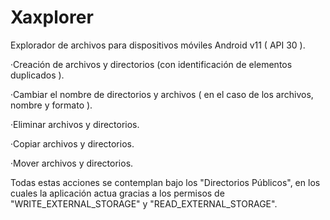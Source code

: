 # Xaxplorer
 
Explorador de archivos para dispositivos móviles Android v11 ( API 30 ).

·Creación de archivos y directorios (con identificación de elementos duplicados ).

·Cambiar el nombre de directorios y archivos ( en el caso de los archivos, nombre y formato ).

·Eliminar archivos y directorios.

·Copiar archivos y directorios.

·Mover archivos y directorios.

Todas estas acciones se contemplan bajo los "Directorios Públicos", en los cuales la aplicación actua gracias a los permisos de "WRITE_EXTERNAL_STORAGE" y "READ_EXTERNAL_STORAGE".
